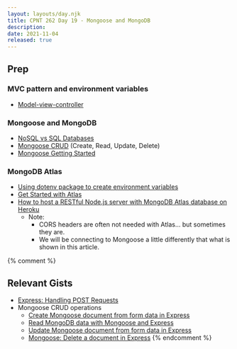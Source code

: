 ```yaml
---
layout: layouts/day.njk
title: CPNT 262 Day 19 - Mongoose and MongoDB
description: 
date: 2021-11-04
released: true
---
```


## Prep
### MVC pattern and environment variables
- [Model-view-controller](https://en.wikipedia.org/wiki/Model%E2%80%93view%E2%80%93controller)

### Mongoose and MongoDB
- [NoSQL vs SQL Databases](https://www.mongodb.com/nosql-explained/nosql-vs-sql)
- [Mongoose CRUD](https://coursework.vschool.io/mongoose-crud/) (Create, Read, Update, Delete)
- [Mongoose Getting Started](https://mongoosejs.com/docs/)

### MongoDB Atlas
- [Using dotenv package to create environment variables](https://medium.com/@thejasonfile/using-dotenv-package-to-create-environment-variables-33da4ac4ea8f)
- [Get Started with Atlas](https://docs.atlas.mongodb.com/getting-started/)
- [How to host a RESTful Node.js server with MongoDB Atlas database on Heroku](https://dev.to/cpclark360/how-to-host-a-restful-node-js-server-with-mongodb-atlas-database-on-heroku-1opl)
    - Note:
        - CORS headers are often not needed with Atlas... but sometimes they are.
        - We will be connecting to Mongoose a little differently that what is shown in this article.

{% comment %}

## Relevant Gists
- [Express: Handling POST Requests](https://gist.github.com/acidtone/008bde16ec883f5b8cda22417623d435)
- Mongoose CRUD operations
    - [Create Mongoose document from form data in Express](https://gist.github.com/acidtone/c69a20727a1e11c58fcc9ff0503b1471)
    - [Read MongoDB data with Mongoose and Express](https://gist.github.com/acidtone/de24abff567b3b2bf90b1af35bc3a23a)
    - [Update Mongoose document from form data in Express](https://gist.github.com/acidtone/c7da38b6783d05aa11cd02a1054cfc16)
    - [Mongoose: Delete a document in Express](https://gist.github.com/acidtone/6435085cd7eb57f202ca5a7b1941e447)
{% endcomment %}